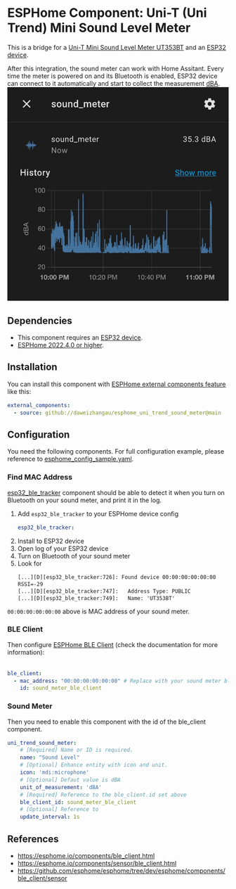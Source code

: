 # ESPHome Component: Uni-T (Uni Trend) Mini Sound Level Meter

This is a bridge for a [Uni-T Mini Sound Level Meter UT353BT](https://www.uni-trend.com/meters/html/product/Environmental/Environmental_Tester/Mini/UT353.html) and an [ESP32 device](https://esphome.io/devices/esp32.html).

After this integration, the sound meter can work with Home Assitant. Every time the meter is powered on and its Bluetooth is enabled, ESP32 device can connect to it automatically and start to collect the measurement [dBA](https://www.nexflow.com/blog/what-does-dba-mean/).
![Home Assistant Sound Meter](images/ha_sound_meter.png)

## Dependencies

* This component requires an [ESP32 device](https://esphome.io/devices/esp32.html).
* [ESPHome 2022.4.0 or higher](https://github.com/esphome/esphome/releases).

## Installation

You can install this component with [ESPHome external components feature](https://esphome.io/components/external_components.html) like this:
```yaml
external_components:
  - source: github://daweizhangau/esphome_uni_trend_sound_meter@main
```

## Configuration

You need the following components. For full configuration example, please reference to [esphome_config_sample.yaml](esphome_config_sample.yaml).

### Find MAC Address

[esp32_ble_tracker](https://esphome.io/components/esp32_ble_tracker.html) component should be able to detect it when you turn on Bluetooth on your sound meter, and print it in the log.

1. Add `esp32_ble_tracker` to your ESPHome device config
    ```yaml
    esp32_ble_tracker:
    ```
2. Install to ESP32 device
3. Open log of your ESP32 device
4. Turn on Bluetooth of your sound meter
5. Look for 
    ```text
    [...][D][esp32_ble_tracker:726]: Found device 00:00:00:00:00:00 RSSI=-29
    [...][D][esp32_ble_tracker:747]:   Address Type: PUBLIC
    [...][D][esp32_ble_tracker:749]:   Name: 'UT353BT'
    ```
`00:00:00:00:00:00` above is MAC address of your sound meter.

### BLE Client

Then configure [ESPHome BLE Client](https://esphome.io/components/ble_client.html) (check the documentation for more information):

```yaml

ble_client:
  - mac_address: "00:00:00:00:00:00" # Replace with your sound meter bluetooth mac address
    id: sound_meter_ble_client
```

### Sound Meter

Then you need to enable this component with the id of the ble_client component.

```yaml
uni_trend_sound_meter:
    # [Required] Name or ID is required.
    name: "Sound Level"
    # [Optional] Enhance entity with icon and unit.
    icon: 'mdi:microphone'
    # [Optional] Defaut value is dBA
    unit_of_measurement: 'dBA'
    # [Required] Reference to the ble_client.id set above
    ble_client_id: sound_meter_ble_client
    # [Optional] Reference to
    update_interval: 1s
```

## References

* https://esphome.io/components/ble_client.html
* https://esphome.io/components/sensor/ble_client.html
* https://github.com/esphome/esphome/tree/dev/esphome/components/ble_client/sensor
